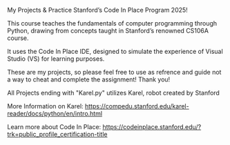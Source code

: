 My Projects & Practice Stanford’s Code In Place Program 2025!

This course teaches the fundamentals of computer programming through Python, drawing from concepts taught in Stanford’s renowned CS106A course.

It uses the Code In Place IDE, designed to simulate the experience of Visual Studio (VS) for learning purposes.

These are my projects, so please feel free to use as refrence and guide not a way to cheat and complete the assignment! Thank you!

All Projects ending with "Karel.py" utilizes Karel, robot created by Stanford

More Information on Karel: https://compedu.stanford.edu/karel-reader/docs/python/en/intro.html

Learn more about Code In Place: https://codeinplace.stanford.edu/?trk=public_profile_certification-title
